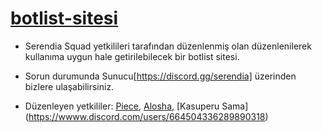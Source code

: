 # [botlist-sitesi](https://discord.gg/serendia)
- Serendia Squad yetkilileri tarafından düzenlenmiş olan düzenlenilerek kullanıma uygun hale getirilebilecek bir botlist sitesi.
- Sorun durumunda Sunucu[https://discord.gg/serendia] üzerinden bizlere ulaşabilirsiniz.

- Düzenleyen yetkililer: [Piece](https://wwww.discord.com/users/424544845290536970), [Alosha](https://wwww.discord.com/users/558016135052787773), [Kasuperu Sama] (https://wwww.discord.com/users/664504336289890318)
